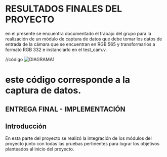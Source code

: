 
# RESULTADOS FINALES DEL PROYECTO

en el presente se encuentra documentado el trabajo del grupo para la realización de un módulo de captura de datos
que debe tomar los datos de entrada de la cámara que se encuentran en RGB 565 y transformarlos a formato RGB 332
e instanciarlo en el test_cam.v.

//código
![DIAGRAMA1](/home/sruizt99/Documentos/proyectos/work04-proyectofinal-grupo-01-1/docs/imagnes/grafico1.png)



este código corresponde a la captura de datos.
=======
## ENTREGA FINAL - IMPLEMENTACIÓN

## Introducción 

En esta parte del proyecto se realizó la integración de los módulos del proyecto junto con todas las pruebas pertinentes para lograr los objetivos planteados al inicio del proyecto.

